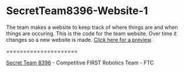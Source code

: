 SecretTeam8396-Website-1
=====================

The team makes a website to keep track of where things are and when things are occuring. This is the code for the team website. Over time it changes so a new website is made. [Click here for a preview](http://ftc-team-8396-secretteam.github.io/SecretTeam8396-Website-1/).

=====================

[Secret Team 8396]() - Competitive FIRST Robotics Team - FTC
